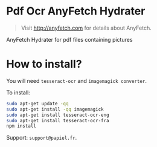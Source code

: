 # Pdf Ocr AnyFetch Hydrater
> Visit http://anyfetch.com for details about AnyFetch.

AnyFetch Hydrater for pdf files containing pictures

# How to install?

You will need `tesseract-ocr` and `imagemagick converter`.

To install:

```sh
sudo apt-get update -qq
sudo apt-get install -qq imagemagick
sudo apt-get install tesseract-ocr-eng
sudo apt-get install tesseract-ocr-fra
npm install
```

Support: `support@papiel.fr`.
